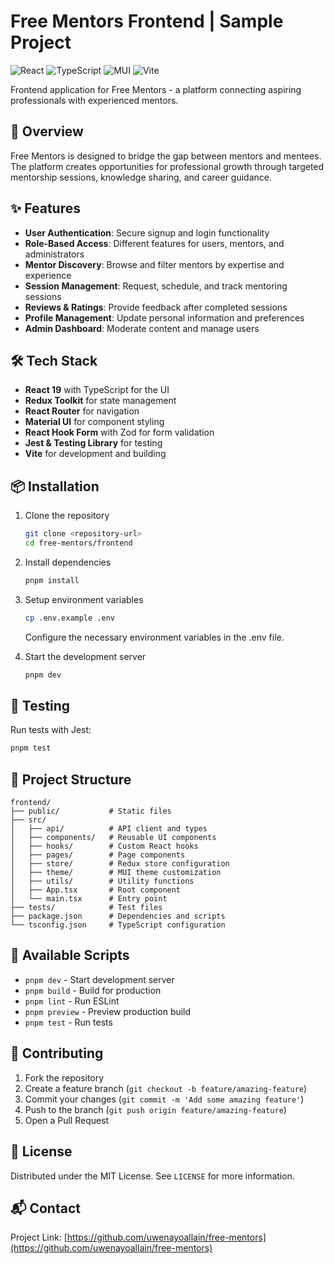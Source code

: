 # Free Mentors Frontend | Sample Project

![React](https://img.shields.io/badge/React-19.0.0-61DAFB?logo=react)
![TypeScript](https://img.shields.io/badge/TypeScript-5.7.3-3178C6?logo=typescript)
![MUI](https://img.shields.io/badge/MUI-6.4.6-007FFF?logo=mui)
![Vite](https://img.shields.io/badge/Vite-6.2.0-646CFF?logo=vite)

Frontend application for Free Mentors - a platform connecting aspiring professionals with experienced mentors.

## 🚀 Overview

Free Mentors is designed to bridge the gap between mentors and mentees. The platform creates opportunities for professional growth through targeted mentorship sessions, knowledge sharing, and career guidance.

## ✨ Features

- **User Authentication**: Secure signup and login functionality
- **Role-Based Access**: Different features for users, mentors, and administrators
- **Mentor Discovery**: Browse and filter mentors by expertise and experience
- **Session Management**: Request, schedule, and track mentoring sessions
- **Reviews & Ratings**: Provide feedback after completed sessions
- **Profile Management**: Update personal information and preferences
- **Admin Dashboard**: Moderate content and manage users

## 🛠️ Tech Stack

- **React 19** with TypeScript for the UI
- **Redux Toolkit** for state management
- **React Router** for navigation
- **Material UI** for component styling
- **React Hook Form** with Zod for form validation
- **Jest & Testing Library** for testing
- **Vite** for development and building

## 📦 Installation

1. Clone the repository

   ```bash
   git clone <repository-url>
   cd free-mentors/frontend
   ```

2. Install dependencies

   ```bash
   pnpm install
   ```

3. Setup environment variables

   ```bash
   cp .env.example .env
   ```

   Configure the necessary environment variables in the .env file.

4. Start the development server
   ```bash
   pnpm dev
   ```

## 🧪 Testing

Run tests with Jest:

```bash
pnpm test
```

## 📁 Project Structure

```
frontend/
├── public/           # Static files
├── src/
│   ├── api/          # API client and types
│   ├── components/   # Reusable UI components
│   ├── hooks/        # Custom React hooks
│   ├── pages/        # Page components
│   ├── store/        # Redux store configuration
│   ├── theme/        # MUI theme customization
│   ├── utils/        # Utility functions
│   ├── App.tsx       # Root component
│   └── main.tsx      # Entry point
├── tests/            # Test files
├── package.json      # Dependencies and scripts
└── tsconfig.json     # TypeScript configuration
```

## 🔧 Available Scripts

- `pnpm dev` - Start development server
- `pnpm build` - Build for production
- `pnpm lint` - Run ESLint
- `pnpm preview` - Preview production build
- `pnpm test` - Run tests

## 🤝 Contributing

1. Fork the repository
2. Create a feature branch (`git checkout -b feature/amazing-feature`)
3. Commit your changes (`git commit -m 'Add some amazing feature'`)
4. Push to the branch (`git push origin feature/amazing-feature`)
5. Open a Pull Request

## 📄 License

Distributed under the MIT License. See `LICENSE` for more information.

## 📬 Contact

Project Link: [https://github.com/uwenayoallain/free-mentors](https://github.com/uwenayoallain/free-mentors)
